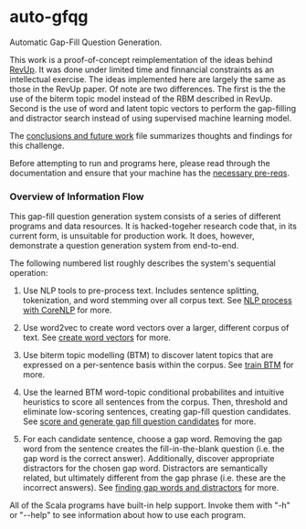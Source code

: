 # auto-gfqg
Automatic Gap-Fill Question Generation.

This work is a proof-of-concept reimplementation of the ideas behind [RevUp](http://oa.upm.es/42192/1/INVE_MEM_2015_226779.pdf). It was done under limited time and finnancial constraints as an intellectual exercise. The ideas implemented here are largely the same as those in the RevUp paper. Of note are two differences. The first is the the use of the biterm topic model instead of the RBM described in RevUp. Second is the use of word and latent topic vectors to perform the gap-filling and distractor search instead of using supervised machine learning model.

The [conclusions and future work](doc/conclusions_future_work.md) file summarizes thoughts and findings for this challenge.

Before attempting to run and programs here, please read through the documentation and ensure that your machine has the [necessary pre-reqs](doc/software_prereqs.md).

### Overview of Information Flow

This gap-fill question generation system consists of a series of different programs and data resources. It is hacked-togeher research code that, in its current form, is unsuitable for production work. It does, however, demonstrate a question generation system from end-to-end.

The following numbered list roughly describes the system's sequential operation:

1. Use NLP tools to pre-process text. Includes sentence splitting, tokenization, and word stemming over all corpus text. See [NLP process with CoreNLP](doc/nlp_process_with_corenlp.md) for more.

2. Use word2vec to create word vectors over a larger, different corpus of text. See [create word vectors](doc/create_word_vectors.md) for more.

3. Use biterm topic modelling (BTM) to discover latent topics that are expressed on a per-sentence basis within the corpus. See [train BTM](doc/train_biterm_topic_model-btm.md) for more.

4. Use the learned BTM word-topic conditional probabilites and intuitive heuristics to score all sentences from the corpus. Then, threshold and eliminate low-scoring sentences, creating gap-fill question candidates. See [score and generate gap fill question candidates](doc/score_and_generate_gap_fill_questions_candidates.md) for more.

5. For each candidate sentence, choose a gap word. Removing the gap word from the sentence creates the fill-in-the-blank question (i.e. the gap word is the correct answer). Additionally, discover appropriate distractors for the chosen gap word. Distractors are semantically related, but ultimately different from the gap phrase (i.e. these are the incorrect answers). See [finding gap words and distractors](doc/find_gaps_and_distractors.md) for more.


All of the Scala programs have built-in help support. Invoke them with "-h" or "--help" to see information about how to use each program.





